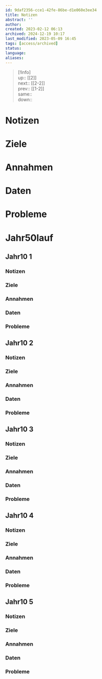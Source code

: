 ```yaml
---
id: 9daf2356-cce1-42fe-86be-d1e060e3ee34
title: Notizen
abstract: ''
author: 
created: 2023-02-12 06:13
archived: 2024-12-19 10:17
last_modified: 2023-05-09 16:45
tags: [access/archived]
status: 
language: 
aliases: 
---
```


> [!Info]  
> up:: [[2]]  
> next:: [[2-2]]  
> prev:: [[1-2]]  
> same::  
> down::

# Notizen

# Ziele

# Annahmen

# Daten

# Probleme

# Jahr50lauf

## Jahr10 1

### Notizen

### Ziele

### Annahmen

### Daten

### Probleme

## Jahr10 2

### Notizen

### Ziele

### Annahmen

### Daten

### Probleme

## Jahr10 3

### Notizen

### Ziele

### Annahmen

### Daten

### Probleme

## Jahr10 4

### Notizen

### Ziele

### Annahmen

### Daten

### Probleme

## Jahr10 5

### Notizen

### Ziele

### Annahmen

### Daten

### Probleme
